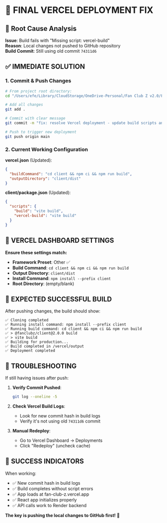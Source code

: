 # 🚀 FINAL VERCEL DEPLOYMENT FIX

## 🎯 Root Cause Analysis
**Issue**: Build fails with "Missing script: vercel-build"  
**Reason**: Local changes not pushed to GitHub repository  
**Build Commit**: Still using old commit `74311d6`

## ✅ IMMEDIATE SOLUTION

### 1. Commit & Push Changes
```bash
# From project root directory:
cd "/Users/efe/Library/CloudStorage/OneDrive-Personal/Fan Club Z v2.0/FanClubZ-version2.0"

# Add all changes
git add .

# Commit with clear message
git commit -m "fix: resolve Vercel deployment - update build scripts and vercel.json"

# Push to trigger new deployment
git push origin main
```

### 2. Current Working Configuration

**vercel.json** (Updated):
```json
{
  "buildCommand": "cd client && npm ci && npm run build",
  "outputDirectory": "client/dist"
}
```

**client/package.json** (Updated):
```json
{
  "scripts": {
    "build": "vite build",
    "vercel-build": "vite build"
  }
}
```

## 🎯 VERCEL DASHBOARD SETTINGS

**Ensure these settings match:**
- **Framework Preset**: Other ✅
- **Build Command**: `cd client && npm ci && npm run build`
- **Output Directory**: `client/dist`
- **Install Command**: `npm install --prefix client`
- **Root Directory**: (empty/blank)

## 🚀 EXPECTED SUCCESSFUL BUILD

After pushing changes, the build should show:
```
✅ Cloning completed
✅ Running install command: npm install --prefix client
✅ Running build command: cd client && npm ci && npm run build  
✅ > @fanclubz/client@2.0.0 build
✅ > vite build
✅ Building for production...
✅ Build completed in /vercel/output
✅ Deployment completed
```

## 🔧 TROUBLESHOOTING

If still having issues after push:

1. **Verify Commit Pushed**:
   ```bash
   git log --oneline -5
   ```

2. **Check Vercel Build Logs**:
   - Look for new commit hash in build logs
   - Verify it's not using old `74311d6` commit

3. **Manual Redeploy**:
   - Go to Vercel Dashboard → Deployments
   - Click "Redeploy" (uncheck cache)

## 🎉 SUCCESS INDICATORS

When working:
- ✅ New commit hash in build logs
- ✅ Build completes without script errors  
- ✅ App loads at fan-club-z.vercel.app
- ✅ React app initializes properly
- ✅ API calls work to Render backend

**The key is pushing the local changes to GitHub first!** 🚀